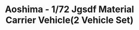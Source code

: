 ---
layout: product
title: "Aoshima - 1/72 Jgsdf Material Carrier Vehicle(2 Vehicle Set)"
price: "TBA" 
desc: "N/A"
img_path: "/assets/img/AO07976.jpg"
brand: "N/A"
available: false
special_offer: false
new: false
soon: false
cat: "010000"
subcat: "013700"
subsubcat: "0N/A"
sifra: "AO07976"
popular: false
---